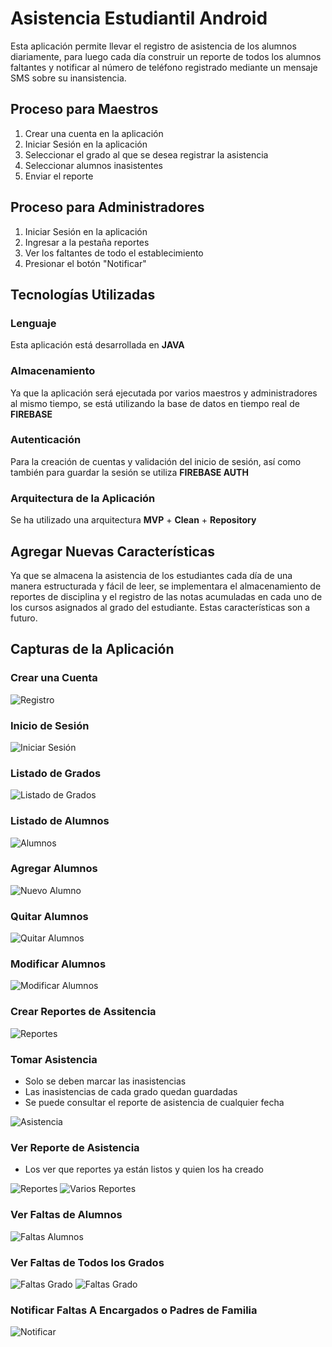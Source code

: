 # Asistencia Estudiantil Android
Esta aplicación permite llevar el registro de asistencia de los alumnos diariamente, para luego cada día construir un reporte de todos los alumnos faltantes y notificar al número de teléfono registrado mediante un mensaje SMS sobre su inansistencia. 


## Proceso para Maestros
1. Crear una cuenta en la aplicación
2. Iniciar Sesión en la aplicación
3. Seleccionar el grado al que se desea registrar la asistencia
4. Seleccionar alumnos inasistentes
5. Enviar el reporte

## Proceso para Administradores
1. Iniciar Sesión en la aplicación
2. Ingresar a la pestaña reportes
3. Ver los faltantes de todo el establecimiento
4. Presionar el botón "Notificar"

## Tecnologías Utilizadas

### Lenguaje
Esta aplicación está desarrollada en **JAVA**

### Almacenamiento
Ya que la aplicación será ejecutada por varios maestros y administradores al mismo tiempo, se está utilizando la base de datos en tiempo real de **FIREBASE**

### Autenticación
Para la creación de cuentas y validación del inicio de sesión, así como también para guardar la sesión se utiliza **FIREBASE AUTH**

### Arquitectura de la Aplicación
Se ha utilizado una arquitectura **MVP** + **Clean** + **Repository**

## Agregar Nuevas Características
Ya que se almacena la asistencia de los estudiantes cada día de una manera estructurada y fácil de leer, se implementara el almacenamiento de reportes de disciplina y el registro de las notas acumuladas en cada uno de los cursos asignados al grado del estudiante. Estas características son a futuro. 

## Capturas de la Aplicación
### Crear una Cuenta
![Registro](/imagenes/registro.jpg)
### Inicio de Sesión
![Iniciar Sesión](/imagenes/iniciarSesion.jpg)
### Listado de Grados
![Listado de Grados](/imagenes/variosGrados.jpg)
### Listado de Alumnos
![Alumnos](/imagenes/listaAlumnos.jpg)
### Agregar Alumnos
![Nuevo Alumno](/imagenes/agregarAlumnos.jpg)
### Quitar Alumnos
![Quitar Alumnos](/imagenes/eliminarAlumnos.jpg)
### Modificar Alumnos
![Modificar Alumnos](/imagenes/modificarAlumnos.jpg)
### Crear Reportes de Assitencia
![Reportes](/imagenes/crearReporteAsistencia.jpg)
### Tomar Asistencia
* Solo se deben marcar las inasistencias
* Las inasistencias de cada grado quedan guardadas
* Se puede consultar el reporte de asistencia de cualquier fecha

![Asistencia](/imagenes/tomarAsistencia.jpg)
### Ver Reporte de Asistencia
* Los ver que reportes ya están listos y quien los ha creado

![Reportes](/imagenes/verReportes.jpg)
![Varios Reportes](/imagenes/variosReportesMismoTiempo.jpg)

### Ver Faltas de Alumnos
![Faltas Alumnos](/imagenes/verFaltasAlumnos.jpg)

### Ver Faltas de Todos los Grados

![Faltas Grado](/imagenes/verFaltantesGrado.jpg)
![Faltas Grado](/imagenes/verFaltantesVariosGrados.jpg)

### Notificar Faltas A Encargados o Padres de Familia
![Notificar](/imagenes/enviarSMS.jpg)

